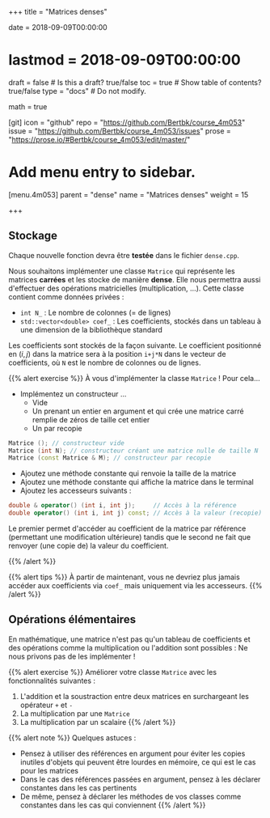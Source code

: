 +++
title = "Matrices denses"

date = 2018-09-09T00:00:00
# lastmod = 2018-09-09T00:00:00

draft = false  # Is this a draft? true/false
toc = true  # Show table of contents? true/false
type = "docs"  # Do not modify.

math = true

[git]
  icon = "github"
  repo = "https://github.com/Bertbk/course_4m053"
  issue = "https://github.com/Bertbk/course_4m053/issues"
  prose = "https://prose.io/#Bertbk/course_4m053/edit/master/"

# Add menu entry to sidebar.
[menu.4m053]
  parent = "dense"
  name = "Matrices denses"
  weight = 15

+++
## Stockage

Chaque nouvelle fonction devra être **testée** dans le fichier `dense.cpp`.

 Nous souhaitons implémenter une classe `Matrice` qui représente les matrices **carrées** et les stocke de manière **dense**. Elle nous permettra aussi d'effectuer des opérations matricielles (multiplication, ...). Cette classe contient comme données privées :
 
- `int N_` : Le nombre de colonnes (= de lignes)
- `std::vector<double> coef_` : Les coefficients, stockés dans un tableau à une dimension de la bibliothèque standard

Les coefficients sont stockés de la façon suivante. Le coefficient positionné en $(i,j)$ dans la matrice sera à la position `i+j*N` dans le vecteur de coefficients, où `N` est le nombre de colonnes ou de lignes.


{{% alert exercise %}}
À vous d'implémenter la classe `Matrice` ! Pour cela...

- Implémentez un constructeur ...
  - Vide
  - Un prenant un entier en argument et qui crée une matrice carré remplie de zéros de taille cet entier
  - Un par recopie

```c++
Matrice (); // constructeur vide
Matrice (int N); // constructeur créant une matrice nulle de taille N
Matrice (const Matrice & M); // constructeur par recopie
```
- Ajoutez une méthode constante qui renvoie la taille de la matrice
- Ajoutez une méthode constante qui affiche la matrice dans le terminal
- Ajoutez les accesseurs suivants :

```c++
double & operator() (int i, int j);     // Accès à la référence
double operator() (int i, int j) const; // Accès à la valeur (recopie)
  ```
Le premier permet d'accéder au coefficient de la matrice par référence (permettant une modification ultérieure) tandis que le second ne fait que renvoyer (une copie de) la valeur du coefficient.

{{% /alert %}}


{{% alert tips %}}
À partir de maintenant, vous ne devriez plus jamais accéder aux coefficients via `coef_` mais uniquement via les accesseurs.
{{% /alert %}}

## Opérations élémentaires

En mathématique, une matrice n'est pas qu'un tableau de coefficients et des opérations comme la multiplication ou l'addition sont possibles : Ne nous privons pas de les implémenter !

{{% alert exercise %}}
Améliorer votre classe `Matrice` avec les fonctionnalités suivantes :

1. L'addition et la soustraction entre deux matrices en surchargeant les opérateur `+` et `-`
2. La multiplication par une `Matrice`
3. La multiplication par un scalaire
{{% /alert %}}


{{% alert note %}}
Quelques astuces :

- Pensez à utiliser des références en argument pour éviter les copies inutiles d'objets qui peuvent être lourdes en mémoire, ce qui est le cas pour les matrices
- Dans le cas des références passées en argument, pensez à les déclarer constantes dans les cas pertinents
- De même, pensez à déclarer les méthodes de vos classes comme constantes dans les cas qui conviennent
{{% /alert %}}


